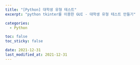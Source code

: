 ```yaml
---
title: "[Python] 대학생 유형 테스트"
excerpt: "python tkinter를 이용한 GUI - 대학생 유형 테스트 만들기"

categories:
  - Python

toc: false
toc_sticky: false

date: 2021-12-31
last_modified_at: 2021-12-31
---
```

